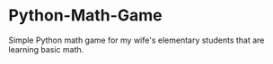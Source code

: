 # Python-Math-Game
Simple Python math game for my wife's elementary students that are learning basic math.
